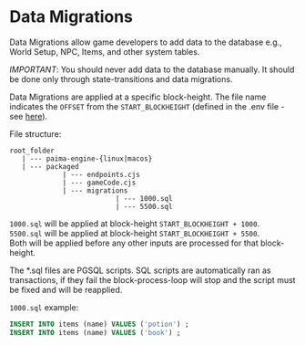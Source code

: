 # Data Migrations

Data Migrations allow game developers to add data to the database e.g., World Setup, NPC, Items, and other system tables.  

*IMPORTANT*: You should never add data to the database manually. It should be done only through state-transitions and data migrations.

Data Migrations are applied at a specific block-height. The file name indicates the `OFFSET` from the `START_BLOCKHEIGHT` (defined in the .env file - see [here](../1-setup/4-environment-config-values.md)).

File structure:

```
root_folder
   | --- paima-engine-{linux|macos}
   | --- packaged
             | --- endpoints.cjs
             | --- gameCode.cjs
             | --- migrations
                          | --- 1000.sql
                          | --- 5500.sql
``` 

`1000.sql` will be applied at block-height `START_BLOCKHEIGHT + 1000`.  
`5500.sql` will be applied at block-height `START_BLOCKHEIGHT + 5500`.  
Both will be applied before any other inputs are processed for that block-height.

The *.sql files are PGSQL scripts. SQL scripts are automatically ran as transactions, if they fail the block-process-loop will stop and the script must be fixed and will be reapplied.

`1000.sql` example:
```sql
INSERT INTO items (name) VALUES ('potion') ;
INSERT INTO items (name) VALUES ('book') ;
```